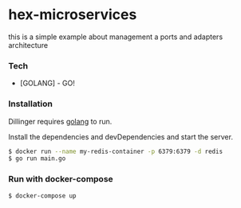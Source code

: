 # hex-microservices

this is a simple example about management a ports and adapters architecture


### Tech


* [GOLANG] - GO!


### Installation

Dillinger requires [golang](https://golang.org/dl/)  to run.

Install the dependencies and devDependencies and start the server.

```sh
$ docker run --name my-redis-container -p 6379:6379 -d redis
$ go run main.go
```
### Run with docker-compose

```sh
$ docker-compose up
